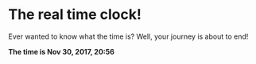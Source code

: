 # The real time clock!

Ever wanted to know what the time is? Well, your journey is about to end!

**The time is Nov 30, 2017, 20:56**